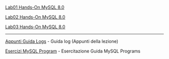 [Lab01 Hands-On MySQL 8.0](Lab01.md) 

[Lab02 Hands-On MySQL 8.0](Lab02.md) 

[Lab03 Hands-On MySQL 8.0](Lab03.md) 

***
[Appunti Guida Logs](guida_appunti_log.md) - Guida log (Appunti della lezione)

[Esercizi MySQL Program](guida_esercizio_mysql_program.md) - Esercitazione Guida MySQL Programs
